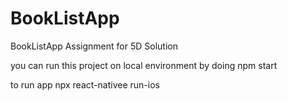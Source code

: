 # BookListApp
BookListApp Assignment for 5D Solution

you can run this project on local environment by doing npm start 

to run app npx react-nativee run-ios

